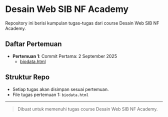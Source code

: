 # Desain Web SIB NF Academy

Repository ini berisi kumpulan tugas-tugas dari course Desain Web SIB NF Academy.

## Daftar Pertemuan

- **Pertemuan 1**: Commit Pertama: 2 September 2025
  - [biodata.html](biodata.html)

## Struktur Repo
- Setiap tugas akan disimpan sesuai pertemuan.
- File tugas pertemuan 1: `biodata.html`

---

> Dibuat untuk memenuhi tugas course Desain Web SIB NF Academy.
